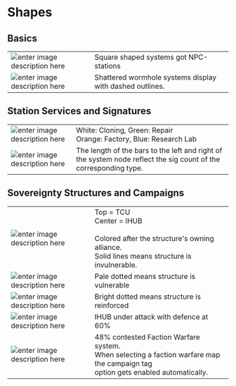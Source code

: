 # Shapes

## Basics
| |  |
|--|--|
| ![enter image description here](https://raw.githubusercontent.com/Risingson/eedocs/master/docs/images/shapes/shapes_01.png) | Square shaped systems got NPC-stations|
| ![enter image description here](https://raw.githubusercontent.com/Risingson/eedocs/master/docs/images/shapes/shapes_04.png) | Shattered wormhole systems display with dashed outlines. |

## Station Services and Signatures
| | |
|--|--|
| ![enter image description here](https://raw.githubusercontent.com/Risingson/eedocs/master/docs/images/shapes/shapes_02.png)| White: Cloning, Green: Repair<br>Orange: Factory, Blue: Research Lab|
|![enter image description here](https://raw.githubusercontent.com/Risingson/eedocs/master/docs/images/shapes/shapes_09.png)| The length of the bars to the left and right of the system node reflect the sig count of the corresponding type.|
 
## Sovereignty Structures and Campaigns
| | |
|--|--|
| ![enter image description here](https://raw.githubusercontent.com/Risingson/eedocs/master/docs/images/shapes/shapes_05.png) | Top = TCU<br>Center = IHUB<br><br>Colored after the structure's owning alliance.<br>Solid lines means structure is invulnerable. |
| ![enter image description here](https://raw.githubusercontent.com/Risingson/eedocs/master/docs/images/shapes/shapes_07.png) | Pale dotted means structure is vulnerable |
| ![enter image description here](https://raw.githubusercontent.com/Risingson/eedocs/master/docs/images/shapes/shapes_06.png) | Bright dotted means structure is reinforced |
| ![enter image description here](https://raw.githubusercontent.com/Risingson/eedocs/master/docs/images/shapes/shapes_08.png) |IHUB under attack with defence at 60% |
| ![enter image description here](https://raw.githubusercontent.com/Risingson/eedocs/master/docs/images/shapes/shapes_03.png) | 48% contested Faction Warfare system.<br>When selecting a faction warfare map the campaign tag<br>option gets enabled automatically. |


<!--stackedit_data:
eyJoaXN0b3J5IjpbLTYxNTIzMjcwOCwxMjQ4MDMzNjQ5LDIwOD
U1MjQyMjcsMzA2ODEzMzQ4XX0=
-->